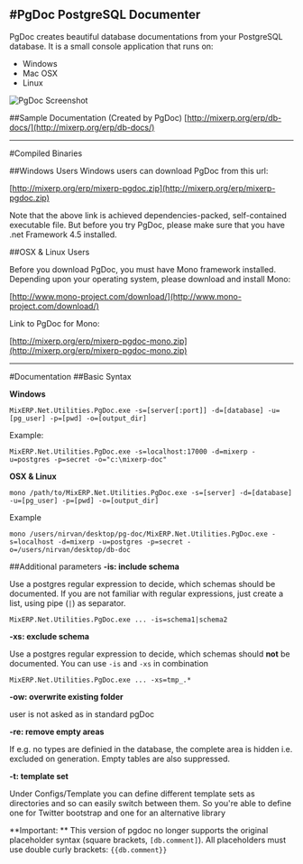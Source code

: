 #PgDoc PostgreSQL Documenter
---
PgDoc creates beautiful database documentations from your PostgreSQL database. It is a small console application that runs
on:

* Windows
* Mac OSX
* Linux

![PgDoc Screenshot](https://raw.githubusercontent.com/mixerp/pgdoc/master/assets/images/pg-doc.png)

##Sample Documentation (Created by PgDoc)
[http://mixerp.org/erp/db-docs/](http://mixerp.org/erp/db-docs/)

---
#Compiled Binaries

##Windows Users
Windows users can download PgDoc from this url:

[http://mixerp.org/erp/mixerp-pgdoc.zip](http://mixerp.org/erp/mixerp-pgdoc.zip)

Note that the above link is achieved dependencies-packed, self-contained executable file. But before you try PgDoc, please make
sure that you have .net Framework 4.5 installed.

##OSX & Linux Users

Before you download PgDoc, you must have Mono framework installed. Depending upon your operating system, please download
and install Mono:

[http://www.mono-project.com/download/](http://www.mono-project.com/download/)

Link to PgDoc for Mono:

[http://mixerp.org/erp/mixerp-pgdoc-mono.zip](http://mixerp.org/erp/mixerp-pgdoc-mono.zip)

---

#Documentation
##Basic Syntax

**Windows**
```
MixERP.Net.Utilities.PgDoc.exe -s=[server[:port]] -d=[database] -u=[pg_user] -p=[pwd] -o=[output_dir]
```

Example:
```
MixERP.Net.Utilities.PgDoc.exe -s=localhost:17000 -d=mixerp -u=postgres -p=secret -o="c:\mixerp-doc"
```

**OSX & Linux**

```
mono /path/to/MixERP.Net.Utilities.PgDoc.exe -s=[server] -d=[database] -u=[pg_user] -p=[pwd] -o=[output_dir]
```

Example

```
mono /users/nirvan/desktop/pg-doc/MixERP.Net.Utilities.PgDoc.exe -s=localhost -d=mixerp -u=postgres -p=secret -o=/users/nirvan/desktop/db-doc
```

##Additional parameters
**-is: include schema**

Use a postgres regular expression to decide, which schemas should be documented. 
If you are not familiar with regular expressions, just create a list, using pipe (``|``) as separator.
```
MixERP.Net.Utilities.PgDoc.exe ... -is=schema1|schema2
```

**-xs: exclude schema**

Use a postgres regular expression to decide, which schemas should **not** be documented. You can use ``-is`` and ``-xs`` in combination
```
MixERP.Net.Utilities.PgDoc.exe ... -xs=tmp_.*
```

**-ow: overwrite existing folder**

user is not asked as in standard pgDoc

**-re: remove empty areas**

If e.g. no types are definied in the database, the complete area is hidden i.e. excluded on generation. Empty tables are also suppressed.

**-t: template set**

Under Configs/Template you can define different template sets as directories and so can  easily switch between them. So you're able to define one for Twitter bootstrap and one for an alternative library

**Important: ** This version of pgdoc no longer supports the original placeholder syntax (square brackets, `[db.comment]`). All placeholders must use double curly brackets: `{{db.comment}}`


